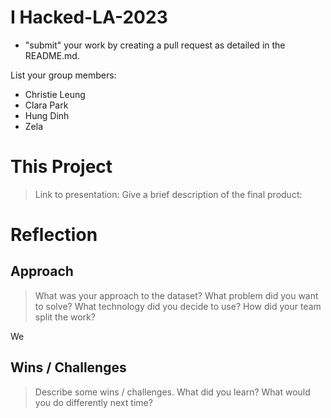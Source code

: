 # I Hacked-LA-2023
- "submit" your work by creating a pull request as detailed in the README.md.

List your group members:
- Christie Leung
- Clara Park
- Hung Dinh
- Zela


# This Project
> Link to presentation: 
> Give a brief description of the final product:

# Reflection
## Approach
> What was your approach to the dataset? What problem did you want to solve? What technology did you decide to use? How did your team split the work?

We 

## Wins / Challenges
> Describe some wins / challenges. What did you learn? What would you do differently next time?

